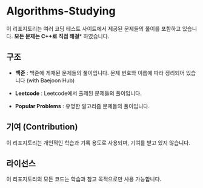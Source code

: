 # Algorithms-Studying

이 리포지토리는 여러 코딩 테스트 사이트에서 제공된 문제들의 풀이를 포함하고 있습니다.
**모든 문제는 C++로 직접 해걸*** 하였습니다.

## 구조

- **백준**
  : 백준에 게재된 문제들의 풀이입니다. 문제 번호와 이름에 따라 정리되어 있습니다 (with Baejoon Hub)

- **Leetcode**
  : Leetcode에서 출제된 문제들의 풀이입니다.

- **Popular Problems**
  : 유명한 알고리즘 문제들의 풀이입니다.


## 기여 (Contribution)

이 리포지토리는 개인적인 학습과 기록 용도로 사용되며, 기여를 받고 있지 않습니다.

## 라이선스

이 리포지토리의 모든 코드는 학습과 참고 목적으로만 사용 가능합니다.<br>
